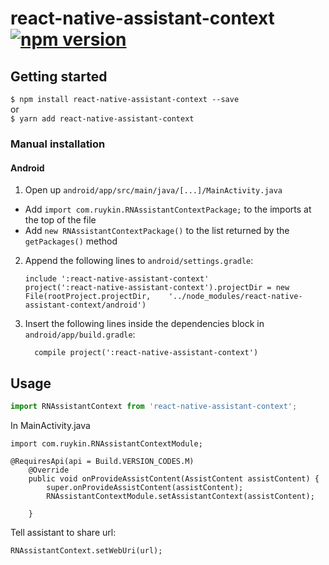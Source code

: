 
# react-native-assistant-context [![npm version](https://badge.fury.io/js/react-native-assistant-context.svg)](http://badge.fury.io/js/react-native-assistant-context)

## Getting started

`$ npm install react-native-assistant-context --save` <br>
or <br>
`$ yarn add react-native-assistant-context`

### Manual installation

#### Android

1. Open up `android/app/src/main/java/[...]/MainActivity.java`
  - Add `import com.ruykin.RNAssistantContextPackage;` to the imports at the top of the file
  - Add `new RNAssistantContextPackage()` to the list returned by the `getPackages()` method
2. Append the following lines to `android/settings.gradle`:
  	```
  	include ':react-native-assistant-context'
  	project(':react-native-assistant-context').projectDir = new File(rootProject.projectDir, 	'../node_modules/react-native-assistant-context/android')
  	```
3. Insert the following lines inside the dependencies block in `android/app/build.gradle`:
  	```
      compile project(':react-native-assistant-context')
  	```


## Usage
```javascript
import RNAssistantContext from 'react-native-assistant-context';
```

In MainActivity.java
```
import com.ruykin.RNAssistantContextModule;
```

```
@RequiresApi(api = Build.VERSION_CODES.M)
    @Override
    public void onProvideAssistContent(AssistContent assistContent) {
        super.onProvideAssistContent(assistContent);
        RNAssistantContextModule.setAssistantContext(assistContent);

    }
```
Tell assistant to share url:
```
RNAssistantContext.setWebUri(url);
```
